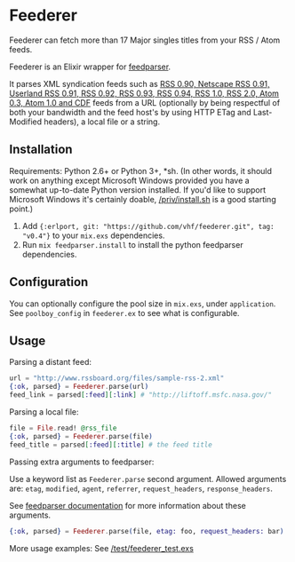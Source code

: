 # Feederer

Feederer can fetch more than 17 Major singles titles from your RSS / Atom feeds.

Feederer is an Elixir wrapper for
[feedparser](https://github.com/kurtmckee/feedparser).

It parses XML syndication feeds such as [RSS 0.90, Netscape RSS 0.91, Userland
RSS 0.91, RSS 0.92, RSS 0.93, RSS 0.94, RSS 1.0, RSS 2.0, Atom 0.3, Atom 1.0 and
CDF](https://pythonhosted.org/feedparser/) feeds from a URL (optionally by being
respectful of both your bandwidth and the feed host's by using HTTP ETag and
Last-Modified headers), a local file or a string.

## Installation

Requirements: Python 2.6+ or Python 3+, *sh. (In other words, it should work on
anything except Microsoft Windows provided you have a somewhat up-to-date Python
version installed. If you'd like to support Microsoft Windows it's certainly
doable, [/priv/install.sh](/priv/install.sh) is a good starting point.)

1. Add `{:erlport, git: "https://github.com/vhf/feederer.git", tag: "v0.4"}` to
your `mix.exs` dependencies.
2. Run `mix feedparser.install` to install the python feedparser dependencies.

## Configuration

You can optionally configure the pool size in `mix.exs`, under `application`.
See `poolboy_config` in `feederer.ex` to see what is configurable.

## Usage

Parsing a distant feed:

```elixir
url = "http://www.rssboard.org/files/sample-rss-2.xml"
{:ok, parsed} = Feederer.parse(url)
feed_link = parsed[:feed][:link] # "http://liftoff.msfc.nasa.gov/"
```

Parsing a local file:

```elixir
file = File.read! @rss_file
{:ok, parsed} = Feederer.parse(file)
feed_title = parsed[:feed][:title] # the feed title
```

Passing extra arguments to feedparser:

Use a keyword list as `Feederer.parse` second argument. Allowed arguments are:
`etag`, `modified`, `agent`, `referrer`, `request_headers`,
`response_headers`.

See [feedparser documentation](https://pythonhosted.org/feedparser/) for more
information about these arguments.

```elixir
{:ok, parsed} = Feederer.parse(file, etag: foo, request_headers: bar)
```

More usage examples: See [/test/feederer_test.exs](/test/feederer_test.exs)
